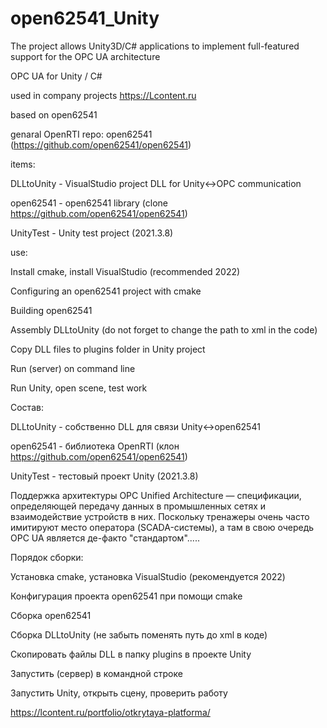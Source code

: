 # open62541_Unity
The project allows Unity3D/C# applications to implement full-featured support for the OPC UA architecture

OPC UA for Unity / C#

used in company projects https://Lcontent.ru

based on open62541

genaral OpenRTI repo: open62541 (https://github.com/open62541/open62541)

items:

DLLtoUnity - VisualStudio project DLL for Unity<->OPC communication

open62541 - open62541 library (clone https://github.com/open62541/open62541)

UnityTest - Unity test project (2021.3.8)

use:

Install cmake, install VisualStudio (recommended 2022)

Configuring an open62541 project with cmake

Building open62541

Assembly DLLtoUnity (do not forget to change the path to xml in the code)

Copy DLL files to plugins folder in Unity project

Run (server) on command line

Run Unity, open scene, test work

Состав:

DLLtoUnity - собственно DLL для связи Unity<->open62541

open62541 - библиотека OpenRTI (клон https://github.com/open62541/open62541)

UnityTest - тестовый проект Unity (2021.3.8)

Поддержка архитектуры OPC Unified Architecture — спецификации, определяющей передачу данных в промышленных сетях и взаимодействие устройств в них. Поскольку тренажеры очень часто имитируют место оператора (SCADA-системы), а там в свою очередь OPC UA является де-факто "стандартом".....

Порядок сборки:

Установка cmake, установка VisualStudio (рекомендуется 2022)

Конфигурация проекта open62541 при помощи cmake

Сборка open62541

Сборка DLLtoUnity (не забыть поменять путь до xml в коде)

Скопировать файлы DLL в папку plugins в проекте Unity

Запустить (сервер) в командной строке

Запустить Unity, открыть сцену, проверить работу

https://lcontent.ru/portfolio/otkrytaya-platforma/


